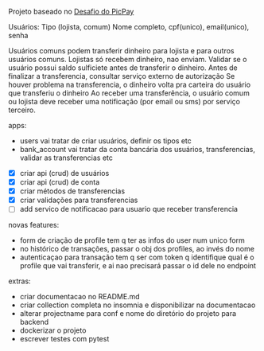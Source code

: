 Projeto baseado no [Desafio do PicPay](https://github.com/PicPay/picpay-desafio-backend)

Usuários:
Tipo (lojista, comum)
Nome completo, cpf(unico), email(unico), senha

Usuários comuns podem transferir dinheiro para lojista e para outros usuários comuns.
Lojistas só recebem dinheiro, nao enviam.
Validar se o usuário possui saldo sulficiete antes de transferir o dinheiro.
Antes de finalizar a transferencia, consultar serviço externo de autorização
Se houver problema na transferencia, o dinheiro volta pra carteira do usuário que transferiu o dinheiro
Ao receber uma transferência, o usuário comum ou lojista deve receber uma notificação (por email ou sms) por serviço terceiro.


apps:
 - users
    vai tratar de criar usuários, definir os tipos etc
 - bank_account
    vai tratar da conta bancária dos usuários, transferencias, validar as transferencias etc


 - [x] criar api (crud) de usuários
 - [x] criar api (crud) de conta
 - [x] criar métodos de transferencias
 - [x] criar validações para transferencias
 - [ ] add servico de notificacao para usuario que receber transferencia

novas features:
 - form de criação de profile tem q ter as infos do user num unico form
 - no histórico de transações, passar o obj dos profiles, ao invés do nome
 - autenticaçao para transação tem q ser com token q identifique qual é o profile que vai transferir, 
e ai nao precisará passar o id dele no endpoint

extras:
 - criar documentacao no README.md
 - criar collection completa no insomnia e disponibilizar na documentacao
 - alterar projectname para conf e nome do diretório do projeto para backend
 - dockerizar o projeto
 - escrever testes com pytest